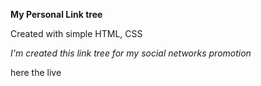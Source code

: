 **My Personal Link tree**

Created with simple HTML, CSS

*I'm created this link tree for my social networks promotion*

here the live
